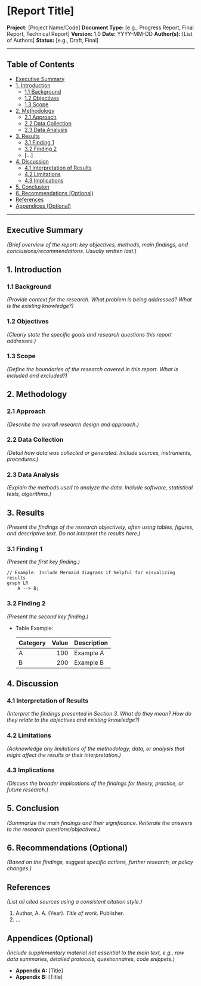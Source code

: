 # [Report Title]

**Project:** [Project Name/Code]
**Document Type:** [e.g., Progress Report, Final Report, Technical Report]
**Version:** 1.0
**Date:** YYYY-MM-DD
**Author(s):** [List of Authors]
**Status:** [e.g., Draft, Final]

* * *

## Table of Contents

*   [Executive Summary](#executive-summary)
*   [1. Introduction](#1-introduction)
    *   [1.1 Background](#11-background)
    *   [1.2 Objectives](#12-objectives)
    *   [1.3 Scope](#13-scope)
*   [2. Methodology](#2-methodology)
    *   [2.1 Approach](#21-approach)
    *   [2.2 Data Collection](#22-data-collection)
    *   [2.3 Data Analysis](#23-data-analysis)
*   [3. Results](#3-results)
    *   [3.1 Finding 1](#31-finding-1)
    *   [3.2 Finding 2](#32-finding-2)
    *   [...]
*   [4. Discussion](#4-discussion)
    *   [4.1 Interpretation of Results](#41-interpretation-of-results)
    *   [4.2 Limitations](#42-limitations)
    *   [4.3 Implications](#43-implications)
*   [5. Conclusion](#5-conclusion)
*   [6. Recommendations (Optional)](#6-recommendations-optional)
*   [References](#references)
*   [Appendices (Optional)](#appendices-optional)

* * *

## Executive Summary

*(Brief overview of the report: key objectives, methods, main findings, and conclusions/recommendations. Usually written last.)*

## 1. Introduction

### 1.1 Background

*(Provide context for the research. What problem is being addressed? What is the existing knowledge?)*

### 1.2 Objectives

*(Clearly state the specific goals and research questions this report addresses.)*

### 1.3 Scope

*(Define the boundaries of the research covered in this report. What is included and excluded?)*

## 2. Methodology

### 2.1 Approach

*(Describe the overall research design and approach.)*

### 2.2 Data Collection

*(Detail how data was collected or generated. Include sources, instruments, procedures.)*

### 2.3 Data Analysis

*(Explain the methods used to analyze the data. Include software, statistical tests, algorithms.)*

## 3. Results

*(Present the findings of the research objectively, often using tables, figures, and descriptive text. Do not interpret the results here.)*

### 3.1 Finding 1

*(Present the first key finding.)*

```mermaid
// Example: Include Mermaid diagrams if helpful for visualizing results
graph LR
    A --> B;
```

### 3.2 Finding 2

*(Present the second key finding.)*

*   Table Example:

    | Category | Value | Description |
    | :------- | ----: | :---------- |
    | A        |   100 | Example A   |
    | B        |   200 | Example B   |

## 4. Discussion

### 4.1 Interpretation of Results

*(Interpret the findings presented in Section 3. What do they mean? How do they relate to the objectives and existing knowledge?)*

### 4.2 Limitations

*(Acknowledge any limitations of the methodology, data, or analysis that might affect the results or their interpretation.)*

### 4.3 Implications

*(Discuss the broader implications of the findings for theory, practice, or future research.)*

## 5. Conclusion

*(Summarize the main findings and their significance. Reiterate the answers to the research questions/objectives.)*

## 6. Recommendations (Optional)

*(Based on the findings, suggest specific actions, further research, or policy changes.)*

## References

*(List all cited sources using a consistent citation style.)*

1.  Author, A. A. (Year). *Title of work*. Publisher.
2.  ...

## Appendices (Optional)

*(Include supplementary material not essential to the main text, e.g., raw data summaries, detailed protocols, questionnaires, code snippets.)*

*   **Appendix A:** [Title]
*   **Appendix B:** [Title] 